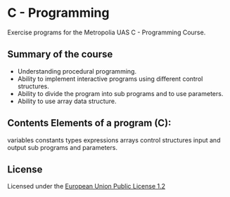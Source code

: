 # C - Programming

Exercise programs for the Metropolia UAS C - Programming Course.

## Summary of the course

- Understanding procedural programming.
- Ability to implement interactive programs using different control structures.
- Ability to divide the program into sub programs and to use parameters.
- Ability to use array data structure.

## Contents Elements of a program (C):

variables
constants
types
expressions
arrays
control structures
input and output
sub programs and parameters.

## License

Licensed under the [European Union Public License 1.2](https://joinup.ec.europa.eu/collection/eupl/eupl-text-eupl-12)
